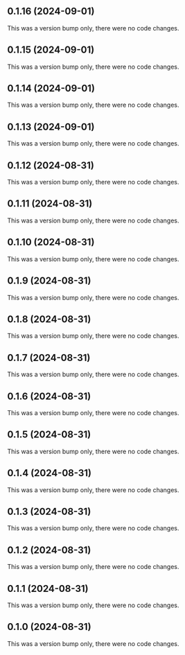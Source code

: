## 0.1.16 (2024-09-01)

This was a version bump only, there were no code changes.

## 0.1.15 (2024-09-01)

This was a version bump only, there were no code changes.

## 0.1.14 (2024-09-01)

This was a version bump only, there were no code changes.

## 0.1.13 (2024-09-01)

This was a version bump only, there were no code changes.

## 0.1.12 (2024-08-31)

This was a version bump only, there were no code changes.

## 0.1.11 (2024-08-31)

This was a version bump only, there were no code changes.

## 0.1.10 (2024-08-31)

This was a version bump only, there were no code changes.

## 0.1.9 (2024-08-31)

This was a version bump only, there were no code changes.

## 0.1.8 (2024-08-31)

This was a version bump only, there were no code changes.

## 0.1.7 (2024-08-31)

This was a version bump only, there were no code changes.

## 0.1.6 (2024-08-31)

This was a version bump only, there were no code changes.

## 0.1.5 (2024-08-31)

This was a version bump only, there were no code changes.

## 0.1.4 (2024-08-31)

This was a version bump only, there were no code changes.

## 0.1.3 (2024-08-31)

This was a version bump only, there were no code changes.

## 0.1.2 (2024-08-31)

This was a version bump only, there were no code changes.

## 0.1.1 (2024-08-31)

This was a version bump only, there were no code changes.

## 0.1.0 (2024-08-31)

This was a version bump only, there were no code changes.